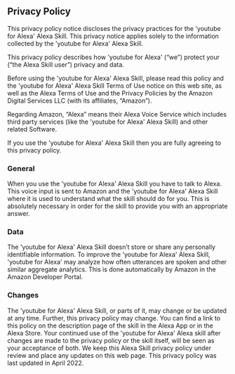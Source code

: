 ## Privacy Policy

This privacy policy notice discloses the privacy practices for the 'youtube for Alexa' Alexa Skill. This privacy notice applies solely to the information collected by the 'youtube for Alexa' Alexa Skill.

This privacy policy describes how 'youtube for Alexa' (“we”) protect your (“the Alexa Skill user”) privacy and data.

Before using the 'youtube for Alexa' Alexa Skill, please read this policy and the 'youtube for Alexa' Alexa Skill Terms of Use notice on this web site, as well as the Alexa Terms of Use and the Privacy Policies by the Amazon Digital Services LLC (with its affiliates, “Amazon”).

Regarding Amazon, “Alexa” means their Alexa Voice Service which includes third party services (like the 'youtube for Alexa' Alexa Skill) and other related Software.

If you use the 'youtube for Alexa' Alexa Skill then you are fully agreeing to this privacy policy.

### General

When you use the 'youtube for Alexa' Alexa Skill you have to talk to Alexa. This voice input is sent to Amazon and the 'youtube for Alexa' Alexa Skill where it is used to understand what the skill should do for you. This is absolutely necessary in order for the skill to provide you with an appropriate answer.

### Data
The 'youtube for Alexa' Alexa Skill doesn’t store or share any personally identifiable information.
To improve the 'youtube for Alexa' Alexa Skill, 'youtube for Alexa' may analyze how often utterances are spoken and other similar aggregate analytics. This is done automatically by Amazon in the Amazon Developer Portal.

### Changes
The 'youtube for Alexa' Alexa Skill, or parts of it, may change or be updated at any time. Further, this privacy policy may change. You can find a link to this policy on the description page of the skill in the Alexa App or in the Alexa Store. Your continued use of the 'youtube for Alexa' Alexa skill after changes are made to the privacy policy or the skill itself, will be seen as your acceptance of both.
We keep this Alexa Skill privacy policy under review and place any updates on this web page. This privacy policy was last updated in April 2022.
